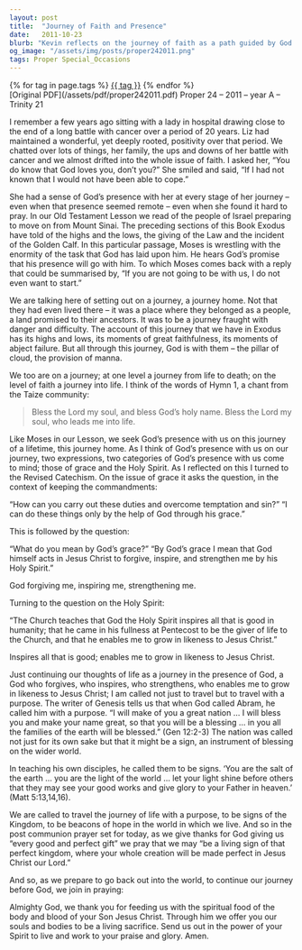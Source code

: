 ```yaml
---
layout: post
title:  "Journey of Faith and Presence"
date:   2011-10-23
blurb: "Kevin reflects on the journey of faith as a path guided by God's presence, drawing parallels between the Israelites' journey from Mount Sinai and our own spiritual journey. He emphasizes the importance of God's grace and the Holy Spirit in overcoming challenges and growing in likeness to Jesus Christ. The sermon encourages believers to be living signs of God's kingdom, embodying hope and purpose in the world."
og_image: "/assets/img/posts/proper242011.png"
tags: Proper Special_Occasions
---    
```

<div class="tag-pills">
    {% for tag in page.tags %}
    <a href="{{ site.baseurl }}/tag/{{ tag | slugify }}" class="tag-pill">{{ tag }}</a>
    {% endfor %}
</div>
[Original PDF](/assets/pdf/proper242011.pdf)
Proper 24 – 2011 – year A – Trinity 21

I remember a few years ago sitting with a lady in hospital drawing close to the end of a long battle with cancer over a period of 20 years. Liz had maintained a wonderful, yet deeply rooted, positivity over that period. We chatted over lots of things, her family, the ups and downs of her battle with cancer and we almost drifted into the whole issue of faith. I asked her, “You do know that God loves you, don’t you?” She smiled and said, “If I had not known that I would not have been able to cope.”

She had a sense of God’s presence with her at every stage of her journey – even when that presence seemed remote – even when she found it hard to pray. In our Old Testament Lesson we read of the people of Israel preparing to move on from Mount Sinai. The preceding sections of this Book Exodus have told of the highs and the lows, the giving of the Law and the incident of the Golden Calf. In this particular passage, Moses is wrestling with the enormity of the task that God has laid upon him. He hears God’s promise that his presence will go with him. To which Moses comes back with a reply that could be summarised by, “If you are not going to be with us, I do not even want to start.”

We are talking here of setting out on a journey, a journey home. Not that they had even lived there – it was a place where they belonged as a people, a land promised to their ancestors. It was to be a journey fraught with danger and difficulty. The account of this journey that we have in Exodus has its highs and lows, its moments of great faithfulness, its moments of abject failure. But all through this journey, God is with them – the pillar of cloud, the provision of manna.

We too are on a journey; at one level a journey from life to death; on the level of faith a journey into life. I think of the words of Hymn 1, a chant from the Taize community:

> Bless the Lord my soul, and bless God’s holy name.
> Bless the Lord my soul, who leads me into life.

Like Moses in our Lesson, we seek God’s presence with us on this journey of a lifetime, this journey home. As I think of God’s presence with us on our journey, two expressions, two categories of God’s presence with us come to mind; those of grace and the Holy Spirit. As I reflected on this I turned to the Revised Catechism. On the issue of grace it asks the question, in the context of keeping the commandments:

“How can you carry out these duties and overcome temptation and sin?”
“I can do these things only by the help of God through his grace.”

This is followed by the question:

“What do you mean by God’s grace?”
“By God’s grace I mean that God himself acts in Jesus Christ to forgive, inspire, and strengthen me by his Holy Spirit.”

God forgiving me, inspiring me, strengthening me.

Turning to the question on the Holy Spirit:

“The Church teaches that God the Holy Spirit inspires all that is good in humanity; that he came in his fullness at Pentecost to be the giver of life to the Church, and that he enables me to grow in likeness to Jesus Christ.”

Inspires all that is good; enables me to grow in likeness to Jesus Christ.

Just continuing our thoughts of life as a journey in the presence of God, a God who forgives, who inspires, who strengthens, who enables me to grow in likeness to Jesus Christ; I am called not just to travel but to travel with a purpose. The writer of Genesis tells us that when God called Abram, he called him with a purpose. “I will make of you a great nation … I will bless you and make your name great, so that you will be a blessing … in you all the families of the earth will be blessed.” (Gen 12:2-3) The nation was called not just for its own sake but that it might be a sign, an instrument of blessing on the wider world.

In teaching his own disciples, he called them to be signs. ‘You are the salt of the earth … you are the light of the world … let your light shine before others that they may see your good works and give glory to your Father in heaven.’ (Matt 5:13,14,16).

We are called to travel the journey of life with a purpose, to be signs of the Kingdom, to be beacons of hope in the world in which we live. And so in the post communion prayer set for today, as we give thanks for God giving us “every good and perfect gift” we pray that we may “be a living sign of that perfect kingdom, where your whole creation will be made perfect in Jesus Christ our Lord.”

And so, as we prepare to go back out into the world, to continue our journey before God, we join in praying:

Almighty God,
we thank you for feeding us
with the spiritual food
of the body and blood of your Son Jesus Christ.
Through him we offer you our souls and bodies
to be a living sacrifice.
Send us out in the power of your Spirit
to live and work to your praise and glory. Amen.
